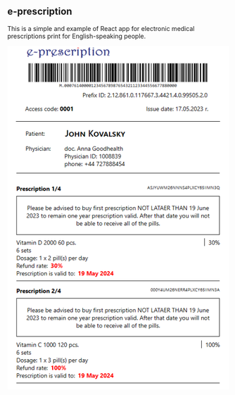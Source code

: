## e-prescription 

This is a simple and example of React app for electronic medical prescriptions print for English-speaking people.

![Screenshot](e-prescription.png)